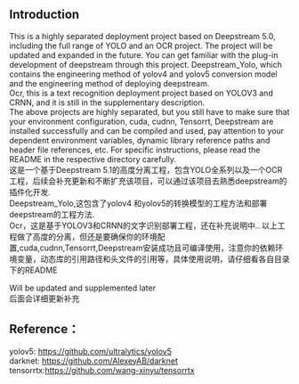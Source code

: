 ## Introduction
This is a highly separated deployment project based on Deepstream 5.0, including the full range of YOLO and an OCR project. The project will be updated and expanded in the future.
You can get familiar with the plug-in development of deepstream through this project.
Deepstream_Yolo, which contains the engineering method of yolov4 and yolov5 conversion model and the engineering method of deploying deepstream.  
Ocr, this is a text recognition deployment project based on YOLOV3 and CRNN, and it is still in the supplementary description.  
The above projects are highly separated, but you still have to make sure that your environment configuration, cuda, cudnn, Tensorrt, Deepstream are installed successfully and can be compiled and used, pay attention to your dependent environment variables, dynamic library reference paths and header file references, etc. For specific instructions, please read the README in the respective directory carefully.  
这是一个基于Deepstream 5.1的高度分离工程，包含YOLO全系列以及一个OCR工程，后续会补充更新和不断扩充该项目，可以通过该项目去熟悉deepstream的插件化开发.  
Deepstream_Yolo,这包含了yolov4 和yolov5的转换模型的工程方法和部署deepstream的工程方法.  
Ocr，这是基于YOLOV3和CRNN的文字识别部署工程，还在补充说明中.. 
以上工程做了高度的分离，但还是要确保你的环境配置,cuda,cudnn,Tensorrt,Deepstream安装成功且可编译使用，注意你的依赖环境变量，动态库的引用路径和头文件的引用等，具体使用说明，请仔细看各自目录下的README

Will be updated and supplemented later  
后面会详细更新补充  
 
## Reference：
yolov5: https://github.com/ultralytics/yolov5  
darknet: https://github.com/AlexeyAB/darknet  
tensorrtx:https://github.com/wang-xinyu/tensorrtx  
